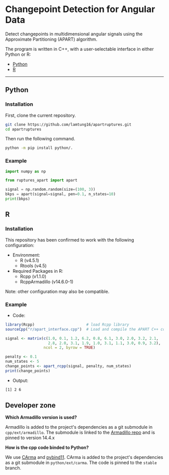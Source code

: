 # Changepoint Detection for Angular Data

Detect changepoints in multidimensional angular signals using the Approximate Partitioning (APART) algorithm.

The program is written in C++, with a user-selectable interface in either Python or R:
- [Python](#python)
- [R](#r)

---

## Python

### Installation

First, clone the current repository.

```bash
git clone https://github.com/lamtung16/apartruptures.git
cd apartruptures
```

Then run the following command.

```bash
python -m pip install python/.
```

### Example

```Python
import numpy as np

from ruptures_apart import apart

signal = np.random.random(size=(100, 3))
bkps = apart(signal=signal, pen=0.1, n_states=10)
print(bkps)
```



## R

### Installation
This repository has been confirmed to work with the following configuration:
- Environment:
  - R (v4.5.1)
  - Rtools (v4.5)
- Required Packages in R:
  - Rcpp (v1.1.0)
  - RcppArmadillo (v14.6.0-1)

Note: other configuration may also be compatible.

### Example
- Code:
```R
library(Rcpp)                       # load Rcpp library
sourceCpp("r/apart_interface.cpp")  # Load and compile the APART C++ code

signal <- matrix(c(1.0, 0.1, 1.2, 6.2, 0.8, 6.1, 3.0, 2.0, 3.2, 2.1,
                   2.8, 2.0, 3.1, 1.9, 1.0, 3.1, 1.1, 3.0, 0.9, 3.2),
                 ncol = 2, byrow = TRUE)

penalty <- 0.1
num_states <- 5
change_points <- apart_rcpp(signal, penalty, num_states)
print(change_points)
```

- Output:
```bash
[1] 2 6
```


## Developer zone

**Which Armadillo version is used?**

Armadillo is added to the project's dependencies as a git submodule in `cpp/ext/armadillo`.
The submodule is linked to the [Armadillo repo](https://gitlab.com/conradsnicta/armadillo-code) and is pinned to version 14.4.x

**How is the cpp code binded to Python?**

We use [CArma](https://github.com/RUrlus/carma) and [pybind11](https://github.com/pybind/pybind11).
CArma is added to the project's dependencies as a git submodule in `python/ext/carma`.
The code is pinned to the `stable` branch.
